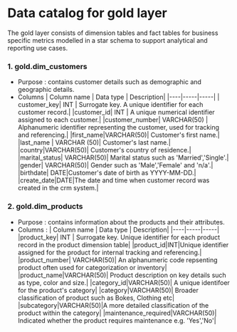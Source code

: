 # Data catalog for gold layer

The gold layer consists of dimension tables and fact tables for business specific metrics modelled in a star schema to support analytical and reporting use cases.

### 1. gold.dim_customers
- Purpose : contains customer details such as demographic and geographic details.
- Columns
  | Column name | Data type | Description|
  |----|-----|-----|
  | customer_key| INT | Surrogate key. A unique identifier for each customer record.|
  |customer_id| INT | A unique numerical identifier assigned to each customer.|
  |customer_number| VARCHAR(50) | Alphanumeric identifier representing the customer, used for tracking and referencing.|
  |first_name|VARCHAR(50)| Customer's first name.|
  |last_name | VARCHAR (50)| Customer's last name.|
  |country|VARCHAR(50)| Customer's country of residence.|
  |marital_status| VARCHAR(50)| Marital status such as 'Married','Single'.|
  |gender| VARCHAR(50)| Gender such as 'Male','Female' and 'n/a'.|
  |birthdate| DATE|Customer's date of birth as YYYY-MM-DD.|
  |create_date|DATE|The date and time when customer record was created in the crm system.|

### 2. gold.dim_products
- Purpose : contains information about the products and their attributes.
- Columns :
  | Column name | Data type | Description|
  |----|-----|-----|
  |product_key| INT | Surrogate key. Unique identifier for each product record in the product dimension table|
  |product_id|INT|Unique identifier assigned for the product for internal tracking and referencing.|
  |product_number| VARCHAR(50)| An alphanumeric code repsenting product often used for categorization or inventory|
  |product_name|VARCHAR(50)| Product description on key details such as type, color and size.|
  |category_id|VARCHAR(50)| A unique identifoer for the product's category|
  |category|VARCHAR(50)| Broader classification of product such as Bokes, Clothing etc|
  |subcategory|VARCHAR(50)|A more detailed classification of the product within the category|
  |maintenance_required|VARCHAR(50)| Indicated whether the product requires maintenance e.g. 'Yes','No'|
  
  
  

